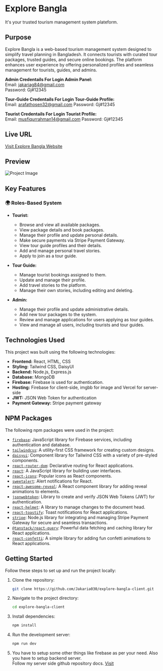 # Explore Bangla
It's your trusted tourism management system plateform.

## Purpose
Explore Bangla is a web-based tourism management system designed to simplify travel planning in Bangladesh. It connects tourists with curated tour packages, trusted guides, and secure online bookings. The platform enhances user experience by offering personalized profiles and seamless management for tourists, guides, and admins.

**Admin Credentails For Login Admin Panel:** <br /> 
Email: jakariag84@gmail.com <br />
Password: Gj#12345 

**Tour-Guide Credentails For Login Tour-Guide Profile:** <br /> 
Email: arafathosen32@gmail.com
Password: Gj#12345

**Tourist Credentails For Login Tourist Profile:** <br /> 
Email: musfiqurrahman14@gmail.com
Password: Gj#12345

## Live URL
[Visit Explore Bangla Website](https://explore-bangla-9f392.web.app/)

## Preview
![Project Image](public/explore-bangla.png)

## Key Features

### **🌍 Roles-Based System**
- **Tourist:**  
  - Browse and view all available packages.  
  - View package details and book packages.  
  - Manage their profile and update personal details.  
  - Make secure payments via Stripe Payment Gateway.  
  - View tour guide profiles and their details.  
  - Add and manage personal travel stories.  
  - Apply to join as a tour guide.  

- **Tour Guide:**  
  - Manage tourist bookings assigned to them.  
  - Update and manage their profile.  
  - Add travel stories to the platform.  
  - Manage their own stories, including editing and deleting.  

- **Admin:**  
  - Manage their profile and update administrative details.  
  - Add new tour packages to the system.  
  - Review and manage applications for users applying as tour guides.  
  - View and manage all users, including tourists and tour guides.  

## Technologies Used
This project was built using the following technologies:
- **Frontend:** React, HTML, CSS
- **Styling:** Tailwind CSS, DaisyUI
- **Backend:** Node.js, Express.js
- **Database:** MongoDB
- **Firebase:** Firebase is used for authentication.
- **Hosting:** Firebase for client-side, imgbb for image and Vercel for server-side
- **JWT:** JSON Web Token for authentication
- **Payment Gateway:** Stripe payment gateway

## **NPM Packages**
The following npm packages were used in the project:

- [`firebase`](https://www.npmjs.com/package/firebase): JavaScript library for Firebase services, including authentication and database.
- [`tailwindcss`](https://www.npmjs.com/package/tailwindcss): A utility-first CSS framework for creating custom designs.
- [`daisyui`](https://www.npmjs.com/package/daisyui): Component library for Tailwind CSS with a variety of pre-styled components.
- [`react-router-dom`](https://www.npmjs.com/package/react-router-dom): Declarative routing for React applications.
- [`react`](https://www.npmjs.com/package/react): A JavaScript library for building user interfaces.
- [`react-icons`](https://www.npmjs.com/package/react-icons): Popular icons as React components.
- [`sweetalert`](https://www.npmjs.com/package/sweetalert): Alert notifications for React.
- [`react-awesome-reveal`](https://www.npmjs.com/package/react-awesome-reveal): A React component library for adding reveal animations to elements.
- [`jsonwebtoken`](https://www.npmjs.com/package/jsonwebtoken): Library to create and verify JSON Web Tokens (JWT) for authentication.
- [`react-helmet`](https://www.npmjs.com/package/react-helmet): A library to manage changes to the document head.
- [`react-toastify`](https://www.npmjs.com/package/react-toastify): Toast notifications for React applications.
- [`stripe`](https://www.npmjs.com/package/stripe): Node.js library for integrating and managing Stripe Payment Gateway for secure and seamless transactions.  
- [`@tanstack/react-query`](https://www.npmjs.com/package/@tanstack/react-query): Powerful data fetching and caching library for React applications.  
- [`react-confetti`](https://www.npmjs.com/package/react-confetti): A simple library for adding fun confetti animations to React applications.  

## Getting Started
Follow these steps to set up and run the project locally:

1. Clone the repository:
   ```bash
   git clone https://github.com/Jakaria030/explore-bangla-client.git
   ```
2. Navigate to the project directory:
   ```bash
   cd explore-bangla-client
   ```
3. Install dependencies:
   ```bash
   npm install
   ```
4. Run the development server:
   ```bash
   npm run dev
   ```
5. You have to setup some other things like firebase as per your need. Also you have to setup backend server. <br>
   Follow my server side github repository docs.
[Visit](https://github.com/Jakaria030/explore-bangla-server)